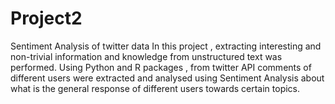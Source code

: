 # Project2
Sentiment Analysis of twitter data 
In this project , extracting interesting and non-trivial information and knowledge from unstructured text was performed. Using Python and R packages , from twitter API comments of different users were extracted and analysed using Sentiment Analysis about what is the general response of different users towards certain  topics.
